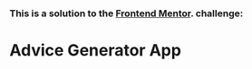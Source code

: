 ### This is a solution to the [Frontend Mentor](https://www.frontendmentor.io/home). challenge:

# Advice Generator App
